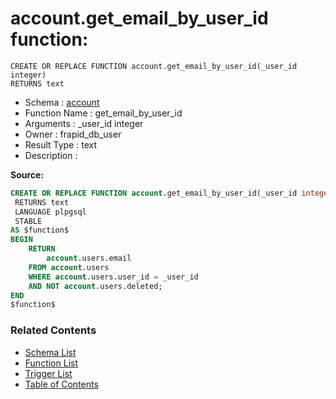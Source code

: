 # account.get_email_by_user_id function:

```plpgsql
CREATE OR REPLACE FUNCTION account.get_email_by_user_id(_user_id integer)
RETURNS text
```
* Schema : [account](../../schemas/account.md)
* Function Name : get_email_by_user_id
* Arguments : _user_id integer
* Owner : frapid_db_user
* Result Type : text
* Description : 


**Source:**
```sql
CREATE OR REPLACE FUNCTION account.get_email_by_user_id(_user_id integer)
 RETURNS text
 LANGUAGE plpgsql
 STABLE
AS $function$
BEGIN
    RETURN
        account.users.email
    FROM account.users
    WHERE account.users.user_id = _user_id
	AND NOT account.users.deleted;
END
$function$

```

### Related Contents
* [Schema List](../../schemas.md)
* [Function List](../../functions.md)
* [Trigger List](../../triggers.md)
* [Table of Contents](../../README.md)

